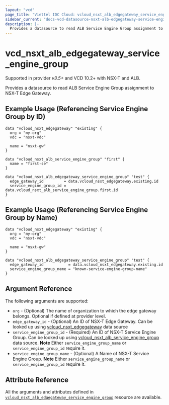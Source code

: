 ```yaml
---
layout: "vcd"
page_title: "Viettel IDC Cloud: vcloud_nsxt_alb_edgegateway_service_engine_group"
sidebar_current: "docs-vcd-datasource-nsxt-alb-edgegateway-service-engine-group"
description: |-
  Provides a datasource to read ALB Service Engine Group assignment to NSX-T Edge Gateway.
---
```


# vcd\_nsxt\_alb\_edgegateway\_service\_engine\_group

Supported in provider *v3.5+* and VCD 10.2+ with NSX-T and ALB.

Provides a datasource to read ALB Service Engine Group assignment to NSX-T Edge Gateway.

## Example Usage (Referencing Service Engine Group by ID)

```hcl
data "vcloud_nsxt_edgegateway" "existing" {
  org = "my-org"
  vdc = "nsxt-vdc"

  name = "nsxt-gw"
}

data "vcloud_nsxt_alb_service_engine_group" "first" {
  name = "first-se"
}

data "vcloud_nsxt_alb_edgegateway_service_engine_group" "test" {
  edge_gateway_id         = data.vcloud_nsxt_edgegateway.existing.id
  service_engine_group_id = data.vcloud_nsxt_alb_service_engine_group.first.id
}
```

## Example Usage (Referencing Service Engine Group by Name)

```hcl
data "vcloud_nsxt_edgegateway" "existing" {
  org = "my-org"
  vdc = "nsxt-vdc"

  name = "nsxt-gw"
}

data "vcloud_nsxt_alb_edgegateway_service_engine_group" "test" {
  edge_gateway_id           = data.vcloud_nsxt_edgegateway.existing.id
  service_engine_group_name = "known-service-engine-group-name"
}
```

## Argument Reference

The following arguments are supported:

* `org` - (Optional) The name of organization to which the edge gateway belongs. Optional if defined at provider level.
* `edge_gateway_id` - (Optional) An ID of NSX-T Edge Gateway. Can be looked up using
  [vcloud_nsxt_edgegateway](/providers/vmware/vcd/latest/docs/data-sources/nsxt_edgegateway) data source
* `service_engine_group_id` - (Required) An ID of NSX-T Service Engine Group. Can be looked up using
  [vcloud_nsxt_alb_service_engine_group](/providers/vmware/vcd/latest/docs/data-sources/nsxt_alb_service_engine_group) data
  source. **Note** Either `service_engine_group_name` or `service_engine_group_id` require it.
* `service_engine_group_name` - (Optional) A Name of NSX-T Service Engine Group. **Note** Either
  `service_engine_group_name` or `service_engine_group_id` require it.

## Attribute Reference

All the arguments and attributes defined in
[`vcloud_nsxt_alb_edgegateway_service_engine_group`](/providers/vmware/vcd/latest/docs/resources/nsxt_alb_edgegateway_service_engine_group)
resource are available.
